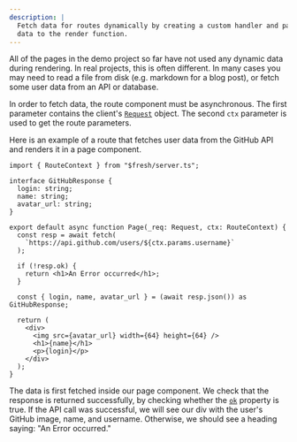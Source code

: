 ```yaml
---
description: |
  Fetch data for routes dynamically by creating a custom handler and passing
  data to the render function.
---
```


All of the pages in the demo project so far have not used any dynamic data
during rendering. In real projects, this is often different. In many cases you
may need to read a file from disk (e.g. markdown for a blog post), or fetch some
user data from an API or database.

In order to fetch data, the route component must be asynchronous. The first
parameter contains the client's
[`Request`](https://developer.mozilla.org/en-US/docs/Web/API/Request) object.
The second `ctx` parameter is used to get the route parameters.

Here is an example of a route that fetches user data from the GitHub API and
renders it in a page component.

```tsx { "title": "routes/github/[username].tsx" }
import { RouteContext } from "$fresh/server.ts";

interface GitHubResponse {
  login: string;
  name: string;
  avatar_url: string;
}

export default async function Page(_req: Request, ctx: RouteContext) {
  const resp = await fetch(
    `https://api.github.com/users/${ctx.params.username}`
  );

  if (!resp.ok) {
    return <h1>An Error occurred</h1>;
  }

  const { login, name, avatar_url } = (await resp.json()) as GitHubResponse;

  return (
    <div>
      <img src={avatar_url} width={64} height={64} />
      <h1>{name}</h1>
      <p>{login}</p>
    </div>
  );
}
```

The data is first fetched inside our page component. We check that the response
is returned successfully, by checking whether the
[`ok`](https://developer.mozilla.org/en-US/docs/Web/API/Response/ok) property is
true. If the API call was successful, we will see our div with the user's GitHub
image, name, and username. Otherwise, we should see a heading saying: "An Error
occurred."
